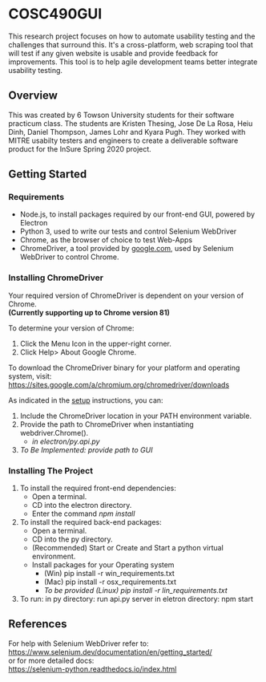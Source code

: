 
# COSC490GUI
This research project focuses on how to automate usability testing and the challenges that surround this. It's a cross-platform, web scraping tool that will test if any given website is usable and provide feedback for improvements. This tool is to help agile development teams better integrate usability testing.

## Overview
This was created by 6 Towson University students for their software practicum class. The students are Kristen Thesing, Jose De La Rosa, Heiu Dinh, Daniel Thompson, James Lohr and Kyara Pugh. They worked with MITRE usabilty testers and engineers to create a deliverable software product for the InSure Spring 2020 project. 

## Getting Started

### Requirements  
- Node.js, to install packages required by our front-end GUI, powered by Electron
- Python 3, used to write our tests and control Selenium WebDriver
- Chrome, as the browser of choice to test Web-Apps
- ChromeDriver, a tool provided by [google.com](https://sites.google.com/a/chromium.org/chromedriver/home "ChromeDriver Documentation"), used by Selenium WebDriver to control Chrome. 

### Installing ChromeDriver 

Your required version of ChromeDriver is dependent on your version of Chrome.  
**(Currently supporting up to Chrome version 81)**  

To determine your version of Chrome:
1. Click the Menu Icon in the upper-right corner.  
2. Click Help> About Google Chrome.  

To download the ChromeDriver binary for your platform and operating system, visit:  
https://sites.google.com/a/chromium.org/chromedriver/downloads  

As indicated in the [setup](https://sites.google.com/a/chromium.org/chromedriver/getting-started) instructions, you can:
1. Include the ChromeDriver location in your PATH environment variable.
2. Provide the path to ChromeDriver when instantiating webdriver.Chrome().
   * *in electron/py.api.py*
3. *To Be Implemented: provide path to GUI*

### Installing The Project

1. To install the required front-end dependencies:  
   * Open a terminal.
   * CD into the electron directory.
   * Enter the command *npm install*
2. To install the required back-end packages:   
   * Open a terminal.
   * CD into the py directory.
   * (Recommended) Start or Create and Start a python virtual environment.
   * Install packages for your Operating system
      * (Win) pip install -r win_requirements.txt
      * (Mac) pip install -r osx_requirements.txt
      * *To be provided (Linux) pip install -r lin_requirements.txt*
3. To run:
    in py directory: run api.py server
    in eletron directory: npm start
    
## References

For help with Selenium WebDriver refer to:  
https://www.selenium.dev/documentation/en/getting_started/  
or for more detailed docs:  
https://selenium-python.readthedocs.io/index.html
